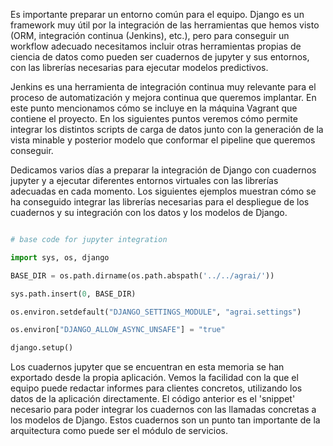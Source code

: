 Es importante preparar un entorno común para el equipo. Django es un framework muy útil por la integración de las herramientas que hemos visto (ORM, integración continua (Jenkins), etc.), pero para conseguir un workflow adecuado necesitamos incluir otras herramientas propias de ciencia de datos como pueden ser cuadernos de jupyter y sus entornos, con las librerías necesarias para ejecutar modelos predictivos.

Jenkins es una herramienta de integración continua muy relevante para el proceso de automatización y mejora continua que queremos implantar. En este punto mencionamos cómo se incluye en la máquina Vagrant que contiene el proyecto. En los siguientes puntos veremos cómo permite integrar los distintos scripts de carga de datos junto con la generación de la vista minable y posterior modelo que conformar el pipeline que queremos conseguir.

Dedicamos varios días a preparar la integración de Django con cuadernos jupyter y a ejecutar diferentes entornos virtuales con las librerías adecuadas en cada momento. Los siguientes ejemplos muestran cómo se ha conseguido integrar las librerías necesarias para el despliegue de los cuadernos y su integración con los datos y los modelos de Django.

```python

# base code for jupyter integration

import sys, os, django

BASE_DIR = os.path.dirname(os.path.abspath('../../agrai/'))

sys.path.insert(0, BASE_DIR)

os.environ.setdefault("DJANGO_SETTINGS_MODULE", "agrai.settings")

os.environ["DJANGO_ALLOW_ASYNC_UNSAFE"] = "true"

django.setup()

```

Los cuadernos jupyter que se encuentran en esta memoria se han exportado desde la propia aplicación. Vemos la facilidad con la que el equipo puede redactar informes para clientes concretos, utilizando los datos de la aplicación directamente.  El código anterior es el 'snippet' necesario para poder integrar los cuadernos con las llamadas concretas a los modelos de Django. Estos cuadernos son un punto tan importante de la arquitectura como puede ser el módulo de servicios.

